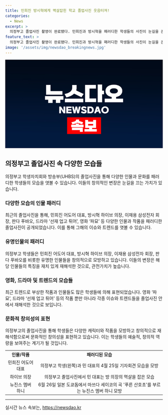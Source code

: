 ```yaml
---
title: 민희진 방시혁에게 멱살잡힌 학교 졸업사진 웃음터져!
categories:
  - News
excerpt: >
  의정부고 졸업사진 촬영이 완료됐다. 민희진과 방시혁을 패러디한 학생들의 사진이 눈길을 끈다. 또한, 뉴진스 멤버와 여러 인물을 모방한 모습도 등장한다. 영화와 드라마 등 인기 작품을 모티프로 한 사진 또한 확인할 수 있다. 지난 2009년부터 시작된 졸업사진 행사는 논란을 빚기도 했지만, 여전히 학생들의 관심을 끌고 있다.
feature_text: >
  의정부고 졸업사진 촬영이 완료됐다. 민희진과 방시혁을 패러디한 학생들의 사진이 눈길을 끈다. 또한, 뉴진스 멤버와 여러 인물을 모방한 모습도 등장한다. 영화와 드라마 등 인기 작품을 모티프로 한 사진 또한 확인할 수 있다. 지난 2009년부터 시작된 졸업사진 행사는 논란을 빚기도 했지만, 여전히 학생들의 관심을 끌고 있다.
image: '/assets/img/newsdao_breakingnews.jpg'
---
```


<p><img src="/assets/img/newsdao_breakingnews.jpg" alt="koreaapp 속보" /></p>

<h2 data-ke-size="size26">의정부고 졸업사진 속 다양한 모습들</h2>

<p data-ke-size="size16">의정부고 학생자치회와 방송부(UHBS)의 졸업사진을 통해 다양한 인물과 문화를 패러디한 학생들의 모습을 엿볼 수 있습니다. 이들의 창의적인 변장은 눈길을 끄는 가치가 있습니다.</p>

<h3>다양한 모습의 인물 패러디</h3>

<p data-ke-size="size16">최근의 졸업사진을 통해, 민희진 어도어 대표, 방시혁 하이브 의장, 이재용 삼성전자 회장, 판다 푸바오, 드라마 ‘선재 업고 튀어’, 영화 ‘파묘’ 등 다양한 인물과 작품을 패러디한 졸업사진이 공개되었습니다. 이를 통해 그해의 이슈와 트렌드를 엿볼 수 있습니다.</p>

<h3>유명인물의 패러디</h3>

<p data-ke-size="size16">의정부고 학생들은 민희진 어도어 대표, 방시혁 하이브 의장, 이재용 삼성전자 회장, 판다 푸바오를 비롯한 유명한 인물들을 창의적으로 모방하고 있습니다. 이들의 변장은 해당 인물들의 특징을 재치 있게 재해석한 것으로, 관전가치가 높습니다.</p>

<h3>영화, 드라마 및 트렌드의 모습들</h3>

<p data-ke-size="size16">최근 트렌드로 부상한 작품과 인물들도 많은 학생들에 의해 표현되었습니다. 영화 ‘파묘’, 드라마 ‘선재 업고 튀어’ 등의 작품 뿐만 아니라 각종 이슈와 트렌드들을 졸업사진 안에서 재해석한 것으로 보입니다.</p>

<h3>문화적 창의성의 표현</h3>

<p data-ke-size="size16">의정부고의 졸업사진을 통해 학생들은 다양한 캐릭터와 작품을 모방하고 창의적으로 재해석함으로써 문화적인 창의성을 표현하고 있습니다. 이는 학생들의 예술적, 창의적 역량을 보여주는 계기가 될 것입니다.</p>

<table>
    <tr>
        <td style="text-align: center; height: 17px;"><b>인물/작품</b></td>
        <td style="text-align: center; height: 17px;"><b>패러디된 모습</b></td>
    </tr>
    <tr>
        <td style="text-align: center; height: 17px;">민희진 어도어 대표</td>
        <td style="text-align: center; height: 17px;">의정부고 학생(왼쪽)과 민 대표의 4월 25일 기자회견 모습을 모방</td>
    </tr>
    <tr>
        <td style="text-align: center; height: 17px;">하이브 의장</td>
        <td style="text-align: center; height: 17px;">의정부고 졸업사진에서 민 대표는 방 의장의 멱살을 잡은 모습</td>
    </tr>
    <tr>
        <td style="text-align: center; height: 17px;">뉴진스 멤버 하니</td>
        <td style="text-align: center; height: 17px;">6월 26일 일본 도쿄돔에서 마쓰다 세이코의 곡 '푸른 산호초'를 부르는 뉴진스 멤버 하니 모방</td>
    </tr>
</table>

<p><hr></p>
실시간 뉴스 속보는, <a href="https://newsdao.kr" rel="dofollow">https://newsdao.kr</a>


